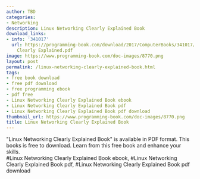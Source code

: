 ```yaml
---
author: TBD
categories:
- Networking
description: Linux Networking Clearly Explained Book
download_links:
- info: '341017'
  url: https://programming-book.com/download/2017/ComputerBooks/341017/Linux Networking
    Clearly Explained.pdf
image: https://www.programming-book.com/doc-images/8770.png
layout: post
permalink: /linux-networking-clearly-explained-book.html
tags:
- free book download
- free pdf download
- free programming ebook
- pdf free
- Linux Networking Clearly Explained Book ebook
- Linux Networking Clearly Explained Book pdf
- Linux Networking Clearly Explained Book pdf download
thumbnail_url: https://www.programming-book.com/doc-images/8770.png
title: Linux Networking Clearly Explained Book
---
```


 
<div class="item-desc text-justify">
  "Linux Networking Clearly Explained Book" is available in PDF format. This books is free to download. Learn from this free book and enhance your skills.
  <br>
  #Linux Networking Clearly Explained Book ebook, #Linux Networking Clearly Explained Book pdf, #Linux Networking Clearly Explained Book pdf download
</div>